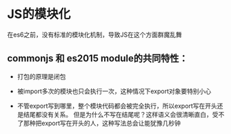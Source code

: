 # JS的模块化
在es6之前，没有标准的模块化机制，导致JS在这个方面群魔乱舞

## commonjs 和 es2015 module的共同特性：
- 打包的原理是闭包

- 被import多次的模块也只会执行一次，这种情况下export对象要特别小心

- 不管export写到哪里，整个模块代码都会被完全执行，所以export写在开头还是结尾都没有关系。 但是为什么不写在结尾呢？这样语义会很清晰直白，受不了那种把export写在开头的人，这种写法总会让能犹豫几秒钟